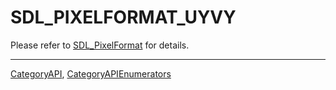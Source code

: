 # SDL_PIXELFORMAT_UYVY

Please refer to [SDL_PixelFormat](SDL_PixelFormat) for details.

----
[CategoryAPI](CategoryAPI), [CategoryAPIEnumerators](CategoryAPIEnumerators)

